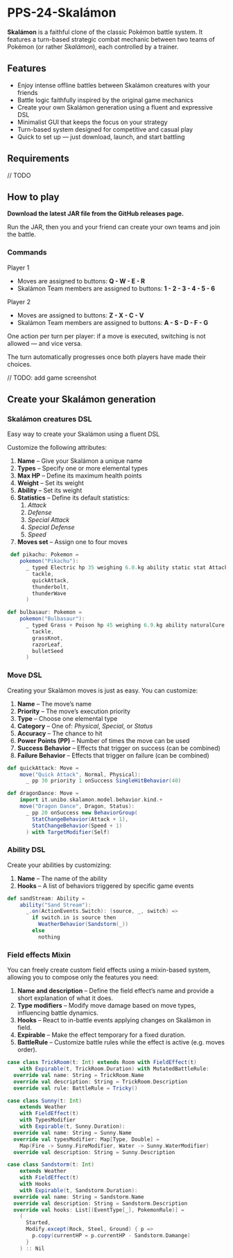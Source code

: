 # PPS-24-Skalámon

**Skalámon** is a faithful clone of the classic Pokémon battle system.
It features a turn-based strategic combat mechanic between two teams of Pokémon (or rather _Skalámon_), each controlled by a trainer.

## Features

- Enjoy intense offline battles between Skalámon creatures with your friends
- Battle logic faithfully inspired by the original game mechanics
- Create your own Skalámon generation using a fluent and expressive DSL
- Minimalist GUI that keeps the focus on your strategy
- Turn-based system designed for competitive and casual play
- Quick to set up — just download, launch, and start battling

## Requirements

// TODO

## How to play


**Download the latest JAR file from the GitHub releases page.**

Run the JAR, then you and your friend can create your own teams and join the battle.

### Commands

Player 1
- Moves are assigned to buttons: **Q - W - E - R**
- Skalámon Team members are assigned to buttons: **1 - 2 - 3 - 4 - 5 - 6**

Player 2
- Moves are assigned to buttons: **Z - X - C - V**
- Skalámon Team members are assigned to buttons: **A - S - D - F - G**

One action per turn per player: if a move is executed, switching is not allowed — and vice versa.

The turn automatically progresses once both players have made their choices.

// TODO: add game screenshot

## Create your Skalámon generation

### Skalámon creatures DSL

Easy way to create your Skalámon using a fluent DSL

Customize the following attributes:
1. **Name** – Give your Skalámon a unique name
2. **Types** – Specify one or more elemental types
3. **Max HP** – Define its maximum health points
4. **Weight** – Set its weight
5. **Ability** – Set its weight
6. **Statistics** – Define its default statistics:
   1. _Attack_
   2. _Defense_
   3. _Special Attack_
   4. _Special Defense_
   5. _Speed_
7. **Moves set** – Assign one to four moves

```scala 3
 def pikachu: Pokemon =
    pokemon("Pikachu"):
      _ typed Electric hp 35 weighing 6.0.kg ability static stat Attack -> 55 stat Defense -> 40 stat SpecialAttack -> 50 stat SpecialDefense -> 50 stat Speed -> 90 moves (
        tackle,
        quickAttack,
        thunderbolt,
        thunderWave
      )
```

```scala
def bulbasaur: Pokemon =
    pokemon("Bulbasaur"):
      _ typed Grass + Poison hp 45 weighing 6.9.kg ability naturalCure stat Attack -> 49 stat Defense -> 49 stat SpecialAttack -> 65 stat SpecialDefense -> 65 stat Speed -> 45 moves(
        tackle,
        grassKnot,
        razorLeaf,
        bulletSeed
      )
```

### Move DSL

Creating your Skalámon moves is just as easy. You can customize:

1. **Name** – The move’s name
2. **Priority** – The move’s execution priority
3. **Type** – Choose one elemental type
4. **Category** – One of: _Physical_, _Special_, or _Status_
5. **Accuracy** – The chance to hit
6. **Power Points (PP)** – Number of times the move can be used
7. **Success Behavior** – Effects that trigger on success (can be combined)
8. **Failure Behavior** – Effects that trigger on failure (can be combined)


```scala
def quickAttack: Move =
    move("Quick Attack", Normal, Physical):
      _ pp 30 priority 1 onSuccess SingleHitBehavior(40)
```

```scala
def dragonDance: Move =
    import it.unibo.skalamon.model.behavior.kind.+
    move("Dragon Dance", Dragon, Status):
      _ pp 20 onSuccess new BehaviorGroup(
        StatChangeBehavior(Attack + 1),
        StatChangeBehavior(Speed + 1)
      ) with TargetModifier(Self)
```

### Ability DSL

Create your abilities by customizing:
1. **Name** – The name of the ability
2. **Hooks** – A list of behaviors triggered by specific game events

```scala
def sandStream: Ability =
    ability("Sand Stream"):
      _.on(ActionEvents.Switch): (source, _, switch) =>
        if switch.in is source then
          WeatherBehavior(Sandstorm(_))
        else
          nothing
```

### Field effects Mixin

You can freely create custom field effects using a mixin-based system, allowing you to compose only 
the features you need:

1. **Name and description** – Define the field effect’s name and provide a short explanation of what it does.
2. **Type modifiers** – Modify move damage based on move types, influencing battle dynamics.
3. **Hooks** – React to in-battle events applying changes on Skalámon in field.
4. **Expirable** – Make the effect temporary for a fixed duration.
5. **BattleRule** – Customize battle rules while the effect is active (e.g. moves order).

```scala
case class TrickRoom(t: Int) extends Room with FieldEffect(t)
    with Expirable(t, TrickRoom.Duration) with MutatedBattleRule:
  override val name: String = TrickRoom.Name
  override val description: String = TrickRoom.Description
  override val rule: BattleRule = Tricky()
```

```scala
case class Sunny(t: Int)
    extends Weather
    with FieldEffect(t)
    with TypesModifier
    with Expirable(t, Sunny.Duration):
  override val name: String = Sunny.Name
  override val typesModifier: Map[Type, Double] =
    Map(Fire -> Sunny.FireModifier, Water -> Sunny.WaterModifier)
  override val description: String = Sunny.Description
```

```scala
case class Sandstorm(t: Int)
    extends Weather
    with FieldEffect(t)
    with Hooks
    with Expirable(t, Sandstorm.Duration):
  override val name: String = Sandstorm.Name
  override val description: String = Sandstorm.Description
  override val hooks: List[(EventType[_], PokemonRule)] =
    (
      Started,
      Modify.except(Rock, Steel, Ground) { p =>
        p.copy(currentHP = p.currentHP - Sandstorm.Damange)
      }
    ) :: Nil
```